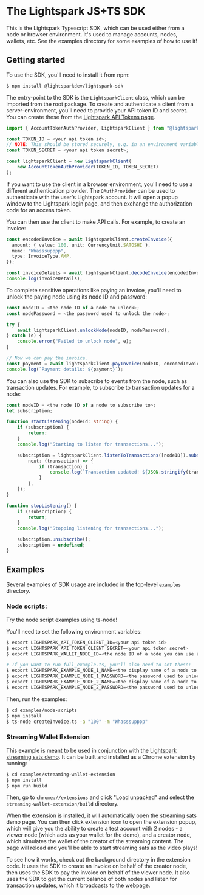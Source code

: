 # The Lightspark JS+TS SDK

This is the Lightspark Typescript SDK, which can be used either from a node or browser environment. It's used to manage accounts, nodes, wallets, etc. See the examples directory for some examples of how to use it!

## Getting started

To use the SDK, you'll need to install it from npm:

```bash
$ npm install @lightsparkdev/lightspark-sdk
```

The entry-point to the SDK is the `LightsparkClient` class, which can be imported from the root package.
To create and authenticate a client from a server-environment, you'll need to provide your API token ID and secret. You can create these from the [Lightspark API Tokens page](https://app.lightspark.com/api-config).

```typescript
import { AccountTokenAuthProvider, LightsparkClient } from "@lightsparkdev/lightspark-sdk";

const TOKEN_ID = <your api token id>;
// NOTE: This should be stored securely, e.g. in an environment variable and shouldn't be present in client-side code.
const TOKEN_SECRET = <your api token secret>;

const lightsparkClient = new LightsparkClient(
    new AccountTokenAuthProvider(TOKEN_ID, TOKEN_SECRET)
);
```

If you want to use the client in a browser environment, you'll need to use a different authentication provider. The `OAuthProvider` can be used to authenticate with the user's Lightspark account. It will open a popup window to the Lightspark login page, and then exchange the authorization code for an access token.

You can then use the client to make API calls. For example, to create an invoice:

```typescript
const encodedInvoice = await lightsparkClient.createInvoice({
  amount: { value: 100, unit: CurrencyUnit.SATOSHI },
  memo: "Whasssupppp",
  type: InvoiceType.AMP,
});

const invoiceDetails = await lightsparkClient.decodeInvoice(encodedInvoice);
console.log(invoiceDetails);
```

To complete sensitive operations like paying an invoice, you'll need to unlock the paying node using its node ID and password:

```typescript
const nodeID = <the node ID of a node to unlock>;
const nodePassword = <the password used to unlock the node>;

try {
    await lightsparkClient.unlockNode(nodeID, nodePassword);
} catch (e) {
    console.error("Failed to unlock node", e);
}

// Now we can pay the invoice.
const payment = await lightsparkClient.payInvoice(nodeID, encodedInvoice, 1000);
console.log(`Payment details: ${payment}`);
```

You can also use the SDK to subscribe to events from the node, such as transaction updates. For example, to subscribe to transaction updates for a node:

```typescript
const nodeID = <the node ID of a node to subscribe to>;
let subscription;

function startListening(nodeId: string) {
    if (subscription) {
        return;
    }
    console.log("Starting to listen for transactions...");

    subscription = lightsparkClient.listenToTransactions([nodeID]).subscribe({
        next: (transaction) => {
            if (transaction) {
                console.log(`Transaction updated! ${JSON.stringify(transaction)}`);
            }
        },
    });
}

function stopListening() {
    if (!subscription) {
        return;
    }
    console.log("Stopping listening for transactions...");

    subscription.unsubscribe();
    subscription = undefined;
}
```

## Examples

Several examples of SDK usage are included in the top-level `examples` directory.

### Node scripts:

Try the node script examples using ts-node!

You'll need to set the following environment variables:

```bash
$ export LIGHTSPARK_API_TOKEN_CLIENT_ID=<your api token id>
$ export LIGHTSPARK_API_TOKEN_CLIENT_SECRET=<your api token secret>
$ export LIGHTSPARK_WALLET_NODE_ID=<the node ID of a node you can use as your default wallet>

# If you want to run full_example.ts, you'll also need to set these:
$ export LIGHTSPARK_EXAMPLE_NODE_1_NAME=<the display name of a node to use in the example>
$ export LIGHTSPARK_EXAMPLE_NODE_1_PASSWORD=<the password used to unlock node 1>
$ export LIGHTSPARK_EXAMPLE_NODE_2_NAME=<the display name of a node to use in the example>
$ export LIGHTSPARK_EXAMPLE_NODE_2_PASSWORD=<the password used to unlock node 2>
```

Then, run the examples:

```bash
$ cd examples/node-scripts
$ npm install
$ ts-node createInvoice.ts -a "100" -m "Whasssupppp"
```

### Streaming Wallet Extension

This example is meant to be used in conjunction with the [Lightspark streaming sats demo](https://app.lightspark.com/demos/streaming). It can be built and installed as a Chrome extension by running:

```bash
$ cd examples/streaming-wallet-extension
$ npm install
$ npm run build
```

Then, go to `chrome://extensions` and click "Load unpacked" and select the `streaming-wallet-extension/build` directory.

When the extension is installed, it will automatically open the streaming sats demo page. You can then click extension icon to open the extension popup, which will give you the ability to create a test account with 2 nodes - a viewer node (which acts as your wallet for the demo), and a creator node, which simulates the wallet of the creator of the streaming content. The page will reload and you'll be able to start streaming sats as the video plays!

To see how it works, check out the background directory in the extension code. It uses the SDK to create an invoice on behalf of the creator node, then uses the SDK to pay the invoice on behalf of the viewer node. It also uses the SDK to get the current balance of both nodes and listen for transaction updates, which it broadcasts to the webpage.
